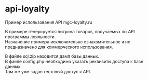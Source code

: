 # api-loyalty
Пример использования API mgc-loyalty.ru

В примере генерируется витрина товаров, получаемых по API программы лояльности.<br>
Назначение примера исключительно ознакомительное и не предназначено для коммерческого использования.

В файле sql.zip находится дамп базы данных.<br>
В файле config.php необходимо указать реквизиты доступа к базе данных.<br>
Там же уже задан тестовый доступ к API.<br>

